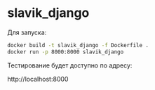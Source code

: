 # slavik_django

Для запуска:
```bash
docker build -t slavik_django -f Dockerfile .
docker run -p 8000:8000 slavik_django 
```

Тестирование будет доступно по адресу:

http://localhost:8000
